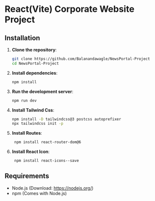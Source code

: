 # React(Vite) Corporate Website Project
 
## Installation
 
1. **Clone the repository**:
    ```sh
    git clone https://github.com/Balanandawagle/NewsPortal-Project
    cd NewsPortal-Project
    ```
 
2. **Install dependencies**:
    ```sh
    npm install
    ```
 
3. **Run the development server**:
    ```sh
    npm run dev
    ```
 
4. **Install Tailwind Css**:
    ```sh
    npm install -D tailwindcss@3 postcss autoprefixer
    npx tailwindcss init -p
    ```

5.  **Install Routes**:
    ```sh
     npm install react-router-dom@6
    ```
    
6. **Install React Icon**:
      ```sh
       npm install react-icons--save
    ```
 
## Requirements
- Node.js (Download: https://nodejs.org/)
- npm (Comes with Node.js)
